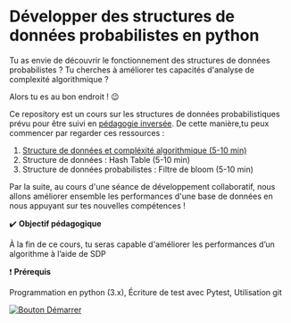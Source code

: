 Développer des structures de données probabilistes en python
==

Tu as envie de découvrir le fonctionnement des structures de données probabilistes ? Tu cherches à améliorer tes capacités d'analyse de complexité algorithmique ?

Alors tu es au bon endroit ! :wink:

Ce repository est un cours sur les structures de données probabilistiques prévu pour être suivi en [pédagogie inversée](https://fr.wikipedia.org/wiki/Classe_invers%C3%A9e). De cette manière,tu peux commencer par regarder ces ressources :
1. [Structure de données et compléxité algorithmique (5-10 min)](Structure%20de%20données%20et%20compléxité%20algorithmique.md)
2. Structure de données : Hash Table (5-10 min)
3. Structure de données probabilistes : Filtre de bloom (5-10 min)

Par la suite, au cours d'une séance de développement collaboratif, nous allons améliorer ensemble les performances d'une base de données en nous appuyant sur tes nouvelles compétences !



:heavy_check_mark: **Objectif pédagogique**

À la fin de ce cours, tu seras capable d'améliorer les performances d’un algorithme à l’aide de SDP

:exclamation: **Prérequis**

Programmation en python (3.x), Écriture de test avec Pytest, Utilisation git


[![Bouton Démarrer](https://placehold.co/150x45/0969da/EFEFEF?text=D%C3%A9marrer)](Structure%20de%20données%20et%20compléxité%20algorithmique.md)

